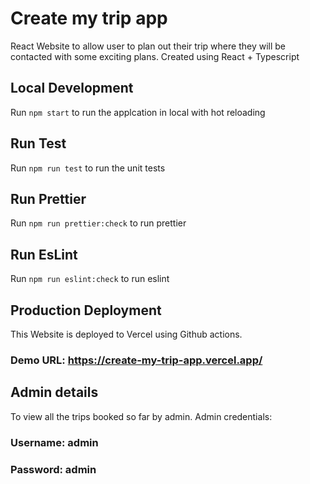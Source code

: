 # Create my trip app

React Website to allow user to plan out their trip where they will be contacted with some exciting plans. Created using React + Typescript

## Local Development
Run `npm start` to run the applcation in local with hot reloading


## Run Test
Run `npm run test` to run the unit tests

## Run Prettier
Run `npm run prettier:check` to run prettier

## Run EsLint
Run `npm run eslint:check` to run eslint

## Production Deployment
This Website is deployed to Vercel using Github actions. 

### Demo URL: https://create-my-trip-app.vercel.app/

## Admin details
To view all the trips booked so far by admin.
Admin credentials:
### Username: admin
### Password: admin